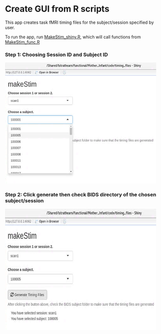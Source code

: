 
# Create GUI from R scripts

This app creates task fMRI timing files for the subject/session specified by user.

To run the app, run [MakeStim_shiny.R](https://github.com/tientong98/misc/blob/main/shinyApp/MakeStim_shiny.R), which will call functions from [MakeStim_func.R](https://github.com/tientong98/misc/blob/main/shinyApp/MakeStim_func.R)

### Step 1: Choosing Session ID and Subject ID

<img src="https://github.com/tientong98/misc/blob/main/shinyApp/makeStim01.png" width="500" height="400">

### Step 2: Click generate then check BIDS directory of the chosen subject/session

<img src="https://github.com/tientong98/misc/blob/main/shinyApp/makeStim02.png" width="500" height="400">
